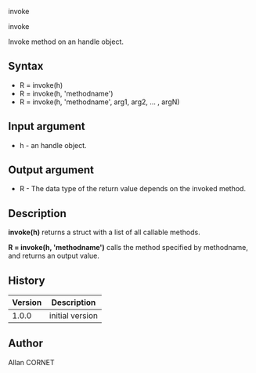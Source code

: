 


invoke


invoke

Invoke method on an handle object.

## Syntax

- R = invoke(h)
- R = invoke(h, 'methodname')
- R = invoke(h, 'methodname', arg1, arg2, ... , argN)

## Input argument

 - h - an handle object.

## Output argument

 - R - The data type of the return value depends on the invoked method.

## Description


  <p><b>invoke(h)</b> returns a struct with a list of all callable methods.</p>
  <p><b>R = invoke(h, 'methodname')</b> calls the method specified by methodname, and returns an output value.</p>


## History

|Version|Description|
|------|------|
|1.0.0|initial version|


## Author

Allan CORNET



